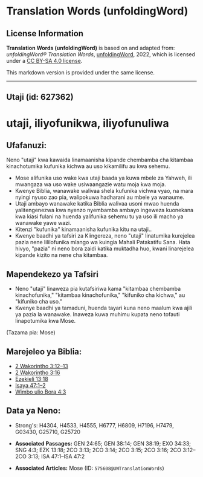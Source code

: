 # Translation Words (unfoldingWord)

## License Information

**Translation Words (unfoldingWord)** is based on and adapted from: _unfoldingWord® Translation Words_, [unfoldingWord](https://unfoldingword.org/utw), 2022, which is licensed under a [CC BY-SA 4.0 license](https://creativecommons.org/licenses/by-sa/4.0/legalcode.en).

This markdown version is provided under the same license.



--------------------------------

## Utaji (id: 627362)

utaji, iliyofunikwa, iliyofunuliwa
==================================

Ufafanuzi:
----------

Neno "utaji" kwa kawaida linamaanisha kipande chembamba cha kitambaa kinachotumika kufunika kichwa au uso kikamilifu au kwa sehemu.

* Mose alifunika uso wake kwa utaji baada ya kuwa mbele za Yahweh, ili mwangaza wa uso wake usiwaangazie watu moja kwa moja.
* Kwenye Biblia, wanawake walivaa shela kufunika vichwa vyao, na mara nyingi nyuso zao pia, walipokuwa hadharani au mbele ya wanaume.
* Utaji ambayo wanawake katika Biblia walivaa usoni mwao huenda yalitengenezwa kwa nyenzo nyembamba ambayo ingeweza kuonekana kwa kiasi fulani na huenda yalifunika sehemu tu ya uso ili macho ya wanawake yawe wazi.
* Kitenzi "kufunika" kinamaanisha kufunika kitu na utaji..
* Kwenye baadhi ya tafsiri za Kiingereza, neno "utaji" linatumika kurejelea pazia nene lililofunika mlango wa kuingia Mahali Patakatifu Sana. Hata hivyo, "pazia" ni neno bora zaidi katika muktadha huo, kwani linarejelea kipande kizito na nene cha kitambaa.

Mapendekezo ya Tafsiri
----------------------

* Neno "utaji" linaweza pia kutafsiriwa kama "kitambaa chembamba kinachofunika," "kitambaa kinachofunika," "kifuniko cha kichwa," au "kifuniko cha uso."
* Kwenye baadhi ya tamaduni, huenda tayari kuna neno maalum kwa ajili ya pazia la wanawake. Inaweza kuwa muhimu kupata neno tofauti linapotumika kwa Mose.

(Tazama pia: Mose)

Marejeleo ya Biblia:
--------------------

* [2 Wakorintho 3:12–13](https://ref.ly/2Cor3:12-2Cor3:13)
* [2 Wakorintho 3:16](https://ref.ly/2Cor3:16)
* [Ezekieli 13:18](https://ref.ly/Ezek13:18)
* [Isaya 47:1–2](https://ref.ly/Isa47:1-Isa47:2)
* [Wimbo ulio Bora 4:3](https://ref.ly/Song4:3)

Data ya Neno:
-------------

* Strong's: H4304, H4533, H4555, H6777, H6809, H7196, H7479, G03430, G25710, G25720

* **Associated Passages:** GEN 24:65; GEN 38:14; GEN 38:19; EXO 34:33; SNG 4:3; EZK 13:18; 2CO 3:13; 2CO 3:14; 2CO 3:15; 2CO 3:16; 2CO 3:12–2CO 3:13; ISA 47:1–ISA 47:2
* **Associated Articles:** Mose (ID: `575608@UWTranslationWords`)

